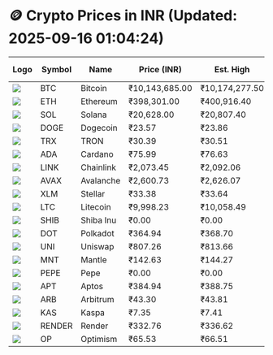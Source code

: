 # 🪙 Crypto Prices in INR (Updated: 2025-09-16 01:04:24)

| Logo | Symbol | Name       | Price (INR) | Est. High | Est. Low | Gross Profit | Fees | Net Profit | ROI % |
|------|--------|------------|-------------|-----------|----------|---------------|------|-------------|--------|
| ![](https://coin-images.coingecko.com/coins/images/1/large/bitcoin.png?1696501400) | BTC    | Bitcoin    | ₹10,143,685.00 | ₹10,174,277.50 | ₹10,113,092.50 | ₹605.01 | ₹200.00 | ₹405.01 | 0.41% |
| ![](https://coin-images.coingecko.com/coins/images/279/large/ethereum.png?1696501628) | ETH    | Ethereum   | ₹398,301.00 | ₹400,916.40 | ₹395,685.60 | ₹1,321.96 | ₹200.00 | ₹1,121.96 | 1.12% |
| ![](https://coin-images.coingecko.com/coins/images/4128/large/solana.png?1718769756) | SOL    | Solana     | ₹20,628.00 | ₹20,807.40 | ₹20,448.60 | ₹1,754.64 | ₹200.00 | ₹1,554.64 | 1.55% |
| ![](https://coin-images.coingecko.com/coins/images/5/large/dogecoin.png?1696501409) | DOGE   | Dogecoin   | ₹23.57 | ₹23.86 | ₹23.29 | ₹2,447.93 | ₹200.00 | ₹2,247.93 | 2.25% |
| ![](https://coin-images.coingecko.com/coins/images/1094/large/tron-logo.png?1696502193) | TRX    | TRON       | ₹30.39 | ₹30.51 | ₹30.27 | ₹802.81 | ₹200.00 | ₹602.81 | 0.60% |
| ![](https://coin-images.coingecko.com/coins/images/975/large/cardano.png?1696502090) | ADA    | Cardano    | ₹75.99 | ₹76.63 | ₹75.35 | ₹1,696.06 | ₹200.00 | ₹1,496.06 | 1.50% |
| ![](https://coin-images.coingecko.com/coins/images/877/large/chainlink-new-logo.png?1696502009) | LINK   | Chainlink  | ₹2,073.45 | ₹2,092.06 | ₹2,054.84 | ₹1,810.94 | ₹200.00 | ₹1,610.94 | 1.61% |
| ![](https://coin-images.coingecko.com/coins/images/12559/large/Avalanche_Circle_RedWhite_Trans.png?1696512369) | AVAX   | Avalanche  | ₹2,600.73 | ₹2,626.07 | ₹2,575.39 | ₹1,967.70 | ₹200.00 | ₹1,767.70 | 1.77% |
| ![](https://coin-images.coingecko.com/coins/images/100/large/fmpFRHHQ_400x400.jpg?1735231350) | XLM    | Stellar    | ₹33.38 | ₹33.64 | ₹33.12 | ₹1,594.40 | ₹200.00 | ₹1,394.40 | 1.39% |
| ![](https://coin-images.coingecko.com/coins/images/2/large/litecoin.png?1696501400) | LTC    | Litecoin   | ₹9,998.23 | ₹10,058.49 | ₹9,937.97 | ₹1,212.80 | ₹200.00 | ₹1,012.80 | 1.01% |
| ![](https://coin-images.coingecko.com/coins/images/11939/large/shiba.png?1696511800) | SHIB   | Shiba Inu  | ₹0.00 | ₹0.00 | ₹0.00 | ₹1,992.78 | ₹200.00 | ₹1,792.78 | 1.79% |
| ![](https://coin-images.coingecko.com/coins/images/12171/large/polkadot.png?1696512008) | DOT    | Polkadot   | ₹364.94 | ₹368.70 | ₹361.18 | ₹2,079.83 | ₹200.00 | ₹1,879.83 | 1.88% |
| ![](https://coin-images.coingecko.com/coins/images/12504/large/uniswap-logo.png?1720676669) | UNI    | Uniswap    | ₹807.26 | ₹813.66 | ₹800.86 | ₹1,599.54 | ₹200.00 | ₹1,399.54 | 1.40% |
| ![](https://coin-images.coingecko.com/coins/images/30980/large/Mantle-Logo-mark.png?1739213200) | MNT    | Mantle     | ₹142.63 | ₹144.27 | ₹140.99 | ₹2,327.84 | ₹200.00 | ₹2,127.84 | 2.13% |
| ![](https://coin-images.coingecko.com/coins/images/29850/large/pepe-token.jpeg?1696528776) | PEPE   | Pepe       | ₹0.00 | ₹0.00 | ₹0.00 | ₹3,021.95 | ₹200.00 | ₹2,821.95 | 2.82% |
| ![](https://coin-images.coingecko.com/coins/images/26455/large/aptos_round.png?1696525528) | APT    | Aptos      | ₹384.94 | ₹388.75 | ₹381.13 | ₹1,998.52 | ₹200.00 | ₹1,798.52 | 1.80% |
| ![](https://coin-images.coingecko.com/coins/images/16547/large/arb.jpg?1721358242) | ARB    | Arbitrum   | ₹43.30 | ₹43.81 | ₹42.79 | ₹2,383.73 | ₹200.00 | ₹2,183.73 | 2.18% |
| ![](https://coin-images.coingecko.com/coins/images/25751/large/kaspa-icon-exchanges.png?1696524837) | KAS    | Kaspa      | ₹7.35 | ₹7.41 | ₹7.29 | ₹1,563.14 | ₹200.00 | ₹1,363.14 | 1.36% |
| ![](https://coin-images.coingecko.com/coins/images/11636/large/rndr.png?1696511529) | RENDER | Render     | ₹332.76 | ₹336.62 | ₹328.90 | ₹2,345.99 | ₹200.00 | ₹2,145.99 | 2.15% |
| ![](https://coin-images.coingecko.com/coins/images/25244/large/Optimism.png?1696524385) | OP     | Optimism   | ₹65.53 | ₹66.51 | ₹64.55 | ₹3,025.40 | ₹200.00 | ₹2,825.40 | 2.83% |
